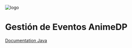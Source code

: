 ![logo](https://i.imgur.com/mPqoIUW.png)

# Gestión de Eventos AnimeDP


[Documentation Java](https://docs.google.com/document/d/1qeQ8Y0sBMbIiaueKbrQ1ebLjwIKZqs40W8-3lKyHW4U/edit?usp=sharing)
